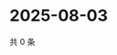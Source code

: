 # 2025-08-03

共 0 条

<!-- BEGIN ZHIHUQUESTIONS -->
<!-- 最后更新时间 Sun Aug 03 2025 05:10:53 GMT+0800 (China Standard Time) -->

<!-- END ZHIHUQUESTIONS -->
